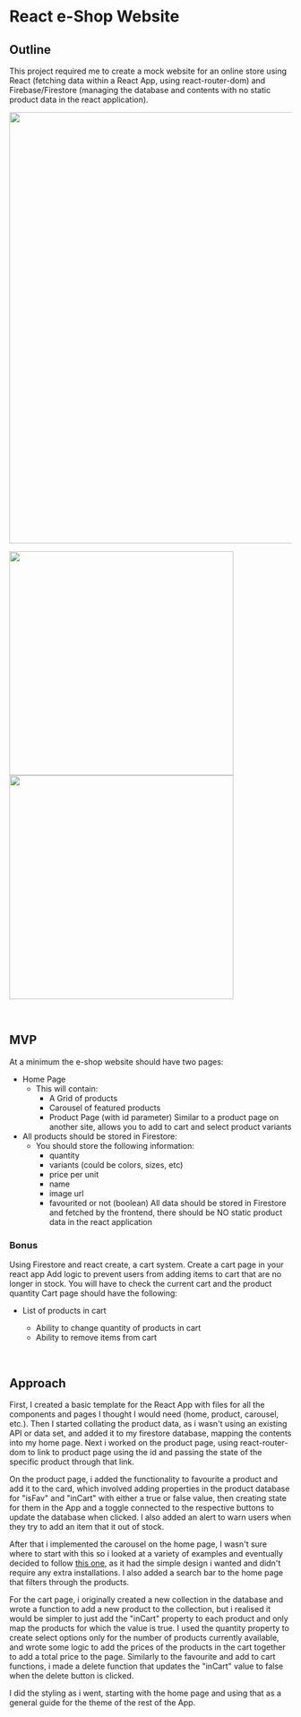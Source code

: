 # React e-Shop Website

## Outline

This project required me to create a mock website for an online store using React (fetching data within a React App, using react-router-dom) and Firebase/Firestore (managing the database and contents with no static product data in the react application).

<img src="https://user-images.githubusercontent.com/107823527/183287656-83f25084-cdd2-4566-9f0d-92b474d615be.png" width='770px' />

<img src="https://user-images.githubusercontent.com/107823527/183287698-7cc23a15-d027-44eb-ad2f-df9e2dc0e4a4.png" height='400px' /> <img src="https://user-images.githubusercontent.com/107823527/183287755-9294ac43-a036-41e3-8026-323c1b0237a2.png" height='400px' />

<br>

## MVP

At a minimum the e-shop website should have two pages:

-   Home Page
    -   This will contain:
        -   A Grid of products
        -   Carousel of featured products
        -   Product Page (with id parameter) Similar to a product page on another site, allows you to add to cart and select product variants
-   All products should be stored in Firestore:
    -   You should store the following information:
        -   quantity
        -   variants (could be colors, sizes, etc)
        -   price per unit
        -   name
        -   image url
        -   favourited or not (boolean)
            All data should be stored in Firestore and fetched by the frontend, there should be NO static product data in the react application

### Bonus

Using Firestore and react create, a cart system. Create a cart page in your react app Add logic to prevent users from adding items to cart that are no longer in stock. You will have to check the current cart and the product quantity Cart page should have the following:

-   List of products in cart

    -   Ability to change quantity of products in cart
    -   Ability to remove items from cart

<br>

## Approach

First, I created a basic template for the React App with files for all the components and pages I thought I would need (home, product, carousel, etc.). Then I started collating the product data, as i wasn't using an existing API or data set, and added it to my firestore database, mapping the contents into my home page. Next i worked on the product page, using react-router-dom to link to product page using the id and passing the state of the specific product through that link.

On the product page, i added the functionality to favourite a product and add it to the card, which involved adding properties in the product database for "isFav" and "inCart" with either a true or false value, then creating state for them in the App and a toggle connected to the respective buttons to update the database when clicked. I also added an alert to warn users when they try to add an item that it out of stock.

After that i implemented the carousel on the home page, I wasn't sure where to start with this so i looked at a variety of examples and eventually decided to follow [this one](https://dev.to/rakumairu/simple-react-carousel-24m0), as it had the simple design i wanted and didn't require any extra installations. I also added a search bar to the home page that filters through the products.

For the cart page, i originally created a new collection in the database and wrote a function to add a new product to the collection, but i realised it would be simpler to just add the "inCart" property to each product and only map the products for which the value is true. I used the quantity property to create select options only for the number of products currently available, and wrote some logic to add the prices of the products in the cart together to add a total price to the page. Similarly to the favourite and add to cart functions, i made a delete function that updates the "inCart" value to false when the delete button is clicked.

I did the styling as i went, starting with the home page and using that as a general guide for the theme of the rest of the App. 
